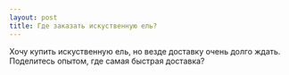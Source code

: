 ```yaml
---
layout: post 
title: Где заказать искуственную ель? 
--- 
```

Хочу купить искуственную ель, но везде доставку очень долго ждать. Поделитесь опытом, где самая быстрая доставка?